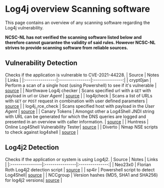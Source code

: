 # Log4j overview Scanning software

This page contains an overview of any scanning software regarding the Log4j vulnerability. 

**NCSC-NL has not verified the scanning software listed below and therefore cannot guarantee the validity of said rules.
However NCSC-NL strives to provide scanning software from reliable sources.**

## Vulnerability Detection
Checks if the application is vulnerable to CVE-2021-44228.
| Source      | Notes        | Links |
|:----------------|:----------------|:---------------:|
| crypt0jan     | Perform a scan of a single host (using Powershell) to see if it's vulnerable | [source](https://github.com/crypt0jan/log4j-powershell-checker) |
| Northwave Log4j checker | Scans specified url with a `GET` with payload in url or *User Agent* | [source](https://github.com/NorthwaveSecurity/log4jcheck) |
| log4jcheck | Scans a list of URLs with `GET` or `POST` request in combination with user defined parameters | [source](https://github.com/OlafHaalstra/log4jcheck) |
| log4j_rce_check | Scans specified host with payload in the *User Agent* | [source](https://gist.github.com/byt3bl33d3r/46661bc206d323e6770907d259e009b6) |
| Canary Tokens | Amongst other a Log4Shell JNDI string with URL can be generated for which the DNS queries are logged and presented in an overview with caller information. | [source](https://canarytokens.org/generate) |
| Huntress  | Online Log4Shell Vulnerability Tester| [source](https://log4shell.huntress.com/) |
|  Diverto | Nmap NSE scripts to check against log4shell | [source](https://github.com/Diverto/nse-log4shell) |

## Log4j2 Detection
Checks if the application or system is using Log4j2.
| Source      | Notes        | Links |
|:----------------|:----------------|:---------------:|
| Neo23x0   | Florian Roth Log4j2 detection script | [source](https://gist.github.com/Neo23x0/e4c8b03ff8cdf1fa63b7d15db6e3860b) |
| sp4ir     | Powershell script to detect Log4Shell| [source](https://github.com/sp4ir/incidentresponse/blob/35a2faae8512884bcd753f0de3fa1adc6ec326ed/Get-Log4shellVuln.ps1) |
| NCCgroup  | Version hashes (MD5, SHA1 and SHA256) for log4j2 versions| [source](https://github.com/nccgroup/Cyber-Defence/tree/master/Intelligence/CVE-2021-44228) |
